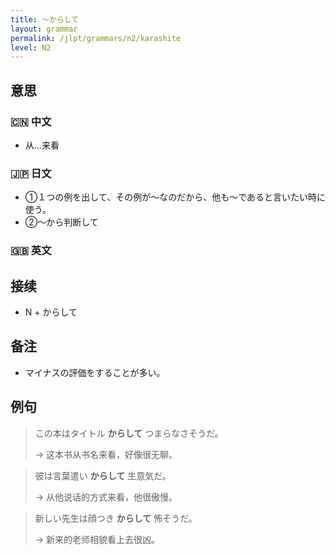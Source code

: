 ```yaml
---
title: 〜からして
layout: grammar
permalink: /jlpt/grammars/n2/karashite
level: N2
---
```


## 意思

### 🇨🇳 中文

- 从...来看

### 🇯🇵 日文

- ①１つの例を出して、その例が～なのだから、他も～であると言いたい時に使う。
- ②〜から判断して

### 🇬🇧 英文


## 接续

- N + からして

## 备注

- マイナスの評価をすることが多い。

## 例句

> この本はタイトル **からして** つまらなさそうだ。
>
> → 这本书从书名来看，好像很无聊。

> 彼は言葉遣い **からして** 生意気だ。
>
> → 从他说话的方式来看，他很傲慢。

> 新しい先生は顔つき **からして** 怖そうだ。
>
> → 新来的老师相貌看上去很凶。

